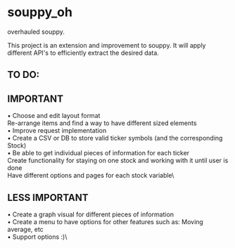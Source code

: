 # souppy_oh
overhauled souppy.

This project is an extension and improvement to souppy. It will apply different API's to efficiently extract the desired data.

TO DO:
------

IMPORTANT
---------
• Choose and edit layout format\
	Re-arrange items and find a way to have different sized elements\
• Improve request implementation\
• Create a CSV or DB to store valid ticker symbols (and the corresponding Stock)\
• Be able to get individual pieces of information for each ticker\
	Create functionality for staying on one stock and working with it until user is done\
	Have different options and pages for each stock variable\


LESS IMPORTANT
--------------

• Create a graph visual for different pieces of information\
• Create a menu to have options for other features such as: Moving average, etc\
• Support options :)\
